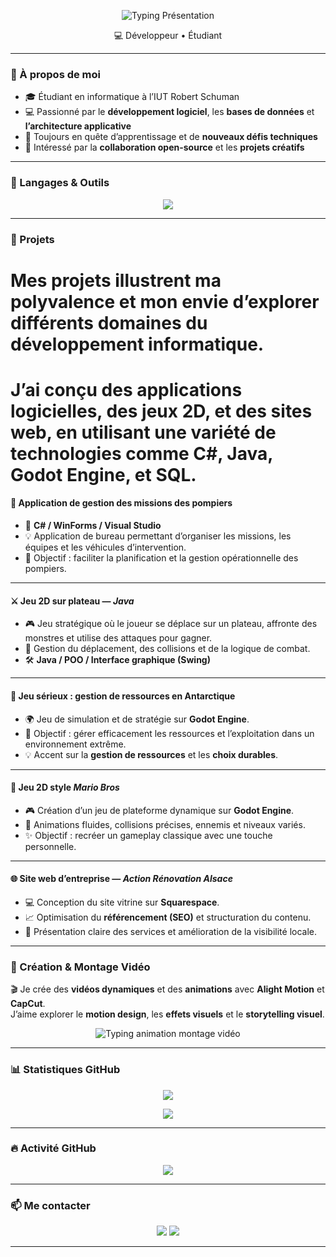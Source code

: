 <p align="center">
  <img src="https://readme-typing-svg.demolab.com?font=Fira+Code&weight=600&size=24&pause=1000&center=true&vCenter=true&width=700&lines=Bonjour,+je+suis+Halil;D%C3%A9veloppeur+informatique" alt="Typing Présentation" />
</p>

<p align="center">
💻 Développeur • Étudiant
</p>

---

### 🧠 À propos de moi

- 🎓 Étudiant en informatique à l’IUT Robert Schuman  
- 💻 Passionné par le **développement logiciel**, les **bases de données** et **l’architecture applicative**  
- 🚀 Toujours en quête d’apprentissage et de **nouveaux défis techniques**  
- 🤝 Intéressé par la **collaboration open-source** et les **projets créatifs**

---

### 🧩 Langages & Outils

<p align="center">
  <img src="https://skillicons.dev/icons?i=cs,python,php,java,html,css,js,mysql,sqlite,git,vscode,visualstudio,godot,linux" />
</p>

---

### 🚀 Projets

# Mes projets illustrent ma polyvalence et mon envie d’explorer différents domaines du développement informatique.
# J’ai conçu des applications logicielles, des jeux 2D, et des sites web, en utilisant une variété de technologies comme C#, Java, Godot Engine, et SQL.

#### 🧯 Application de gestion des missions des pompiers
- 🧰 **C# / WinForms / Visual Studio**
- 💡 Application de bureau permettant d’organiser les missions, les équipes et les véhicules d’intervention.  
- 🎯 Objectif : faciliter la planification et la gestion opérationnelle des pompiers.

---

#### ⚔️ Jeu 2D sur plateau — *Java*
- 🎮 Jeu stratégique où le joueur se déplace sur un plateau, affronte des monstres et utilise des attaques pour gagner.  
- 🧠 Gestion du déplacement, des collisions et de la logique de combat.  
- 🛠️ **Java / POO / Interface graphique (Swing)**

---

#### 🧊 Jeu sérieux : gestion de ressources en Antarctique
- 🌍 Jeu de simulation et de stratégie sur **Godot Engine**.  
- 🔧 Objectif : gérer efficacement les ressources et l’exploitation dans un environnement extrême.  
- 💡 Accent sur la **gestion de ressources** et les **choix durables**.

---

#### 🍄 Jeu 2D style *Mario Bros*
- 🎮 Création d’un jeu de plateforme dynamique sur **Godot Engine**.  
- 🏃 Animations fluides, collisions précises, ennemis et niveaux variés.  
- ✨ Objectif : recréer un gameplay classique avec une touche personnelle.

---

#### 🌐 Site web d’entreprise — *Action Rénovation Alsace*
- 💻 Conception du site vitrine sur **Squarespace**.  
- 📈 Optimisation du **référencement (SEO)** et structuration du contenu.  
- 🧱 Présentation claire des services et amélioration de la visibilité locale.

---

### 🎥 Création & Montage Vidéo

🎬 Je crée des **vidéos dynamiques** et des **animations** avec **Alight Motion** et **CapCut**.  
J’aime explorer le **motion design**, les **effets visuels** et le **storytelling visuel**.

<p align="center">
  <img src="https://readme-typing-svg.demolab.com?font=Fira+Code&weight=600&size=20&pause=1000&center=true&vCenter=true&width=700&lines=%F0%9F%8E%AC+Cr%C3%A9ation+de+vid%C3%A9os+dynamiques;%E2%9C%A8+Effets+visuels+et+motion+design;%F0%9F%8E%A8+%C3%89dition+cr%C3%A9ative+sur+Alight+Motion+et+CapCut" alt="Typing animation montage vidéo" />
</p>

---

### 📊 Statistiques GitHub

<p align="center">
  <img src="https://github-readme-stats.vercel.app/api?username=Miterra&show_icons=true&theme=tokyonight&hide_border=true" />
</p>

<p align="center">
  <img src="https://github-readme-stats.vercel.app/api/top-langs/?username=Miterra&layout=compact&theme=tokyonight&hide_border=true" />
</p>

---

### 🔥 Activité GitHub

<p align="center">
  <img src="https://github-readme-streak-stats.herokuapp.com?user=Miterra&theme=tokyonight&hide_border=true" />
</p>

---

### 📫 Me contacter

<p align="center">
  <a href="mailto:halil.ostwald4@gmail.com"><img src="https://img.shields.io/badge/Email-%23EA4335.svg?&style=for-the-badge&logo=gmail&logoColor=white"/></a>
  <a href="https://github.com/Miterra"><img src="https://img.shields.io/badge/GitHub-%23121011.svg?&style=for-the-badge&logo=github&logoColor=white"/></a>
</p>

---

